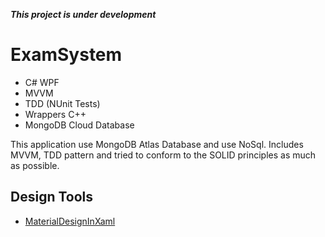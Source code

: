 ***This project is under development***

# **ExamSystem**
- C# WPF
- MVVM
- TDD (NUnit Tests)
- Wrappers C++
- MongoDB Cloud Database

This application use MongoDB Atlas Database and use NoSql. Includes MVVM, TDD pattern and tried to conform to the SOLID principles as much as possible.
## Design Tools
- [MaterialDesignInXaml](https://github.com/MaterialDesignInXAML/MaterialDesignInXamlToolkit)
